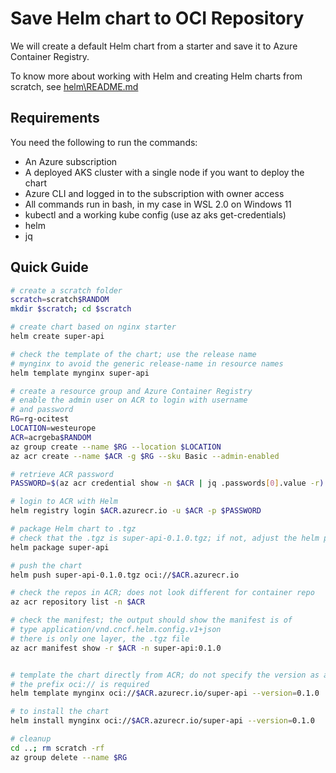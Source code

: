 # Save Helm chart to OCI Repository

We will create a default Helm chart from a starter and save it to Azure Container Registry.

To know more about working with Helm and creating Helm charts from scratch, see [helm\README.md](../helm/README.md)

## Requirements

You need the following to run the commands:

- An Azure subscription
- A deployed AKS cluster with a single node if you want to deploy the chart
- Azure CLI and logged in to the subscription with owner access
- All commands run in bash, in my case in WSL 2.0 on Windows 11
- kubectl and a working kube config (use az aks get-credentials)
- helm
- jq

## Quick Guide

```bash
# create a scratch folder
scratch=scratch$RANDOM
mkdir $scratch; cd $scratch

# create chart based on nginx starter
helm create super-api

# check the template of the chart; use the release name 
# mynginx to avoid the generic release-name in resource names
helm template mynginx super-api

# create a resource group and Azure Container Registry
# enable the admin user on ACR to login with username
# and password
RG=rg-ocitest
LOCATION=westeurope
ACR=acrgeba$RANDOM
az group create --name $RG --location $LOCATION
az acr create --name $ACR -g $RG --sku Basic --admin-enabled

# retrieve ACR password
PASSWORD=$(az acr credential show -n $ACR | jq .passwords[0].value -r)

# login to ACR with Helm
helm registry login $ACR.azurecr.io -u $ACR -p $PASSWORD

# package Helm chart to .tgz
# check that the .tgz is super-api-0.1.0.tgz; if not, adjust the helm push command
helm package super-api

# push the chart
helm push super-api-0.1.0.tgz oci://$ACR.azurecr.io

# check the repos in ACR; does not look different for container repo
az acr repository list -n $ACR

# check the manifest; the output should show the manifest is of 
# type application/vnd.cncf.helm.config.v1+json
# there is only one layer, the .tgz file
az acr manifest show -r $ACR -n super-api:0.1.0


# template the chart directly from ACR; do not specify the version as a tag
# the prefix oci:// is required
helm template mynginx oci://$ACR.azurecr.io/super-api --version=0.1.0

# to install the chart
helm install mynginx oci://$ACR.azurecr.io/super-api --version=0.1.0

# cleanup
cd ..; rm scratch -rf
az group delete --name $RG

```